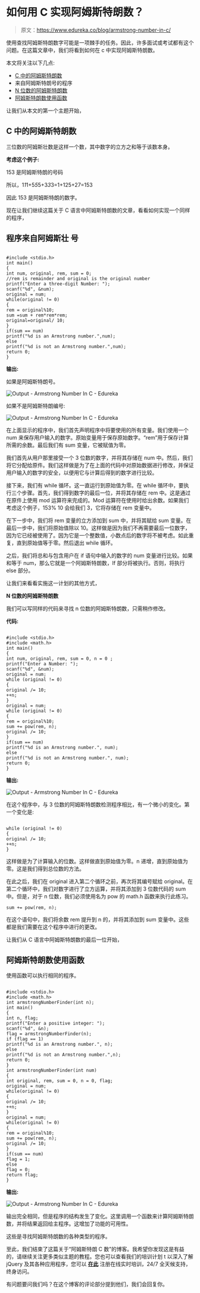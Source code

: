 # 如何用 C 实现阿姆斯特朗数？

> 原文：<https://www.edureka.co/blog/armstrong-number-in-c/>

使用查找阿姆斯特朗数字可能是一项棘手的任务。因此，许多面试或考试都有这个问题。在这篇文章中，我们将看到如何在 c 中实现阿姆斯特朗数。

本文将关注以下几点:

*   [C 中的阿姆斯特朗数](#ArmstrongNumberinC)
*   来自阿姆斯特朗号的程序
*   [N 位数的阿姆斯特朗数](#ArmstrongNumberforNdigits)
*   [阿姆斯特朗数使用函数](#ArmstrongNumberusingFunctions)

让我们从本文的第一个主题开始，

## **C 中的阿姆斯特朗数**

三位数的阿姆斯壮数是这样一个数，其中数字的立方之和等于该数本身。

**考虑这个例子:**

153 是阿姆斯特朗的号码

所以，1*1*1+5*5*5+3*3*3=1+125+27=153

因此 153 是阿姆斯特朗的数字。

现在让我们继续这篇关于 C 语言中阿姆斯特朗数的文章，看看如何实现一个同样的程序，

## **程序来自阿姆斯壮** **号**

```

#include <stdio.h>
int main()
{
int num, original, rem, sum = 0;
//rem is remainder and original is the original number
printf("Enter a three-digit Number: ");
scanf("%d", &num);
original = num;
while(original != 0)
{
rem = original%10;
sum =sum + rem*rem*rem;
original=original/ 10;
}
if(sum == num)
printf("%d is an Armstrong number.",num);
else
printf("%d is not an Armstrong number.",num);
return 0;
}

```

**输出:**

如果是阿姆斯特朗号。

![Output - Armstrong Number In C - Edureka](img/d0a2e4443080fe1a1dff6010c9aa64b6.png)

如果不是阿姆斯特朗编号:

![Output - Armstrong Number In C - Edureka](img/24d86ed5a136c2632bb3bcaa48938b18.png)

在上面显示的程序中，我们首先声明程序中将要使用的所有变量。我们使用一个 num 来保存用户输入的数字。原始变量用于保存原始数字。“rem”用于保存计算所需的余数。最后我们有 sum 变量，它被赋值为零。

我们首先从用户那里接受一个 3 位数的数字，并将其存储在 num 中。然后，我们将它分配给原件。我们这样做是为了在上面的代码中对原始数据进行修改，并保证用户输入的数字的安全，以便用它与计算后得到的数字进行比较。

接下来，我们有 while 循环。这一直运行到原始值为零。在 while 循环中，要执行三个步骤。首先，我们得到数字的最后一位，并将其存储在 rem 中。这是通过在原件上使用 mod 运算符来完成的。Mod 运算符在使用时给出余数。如果我们考虑这个例子，153% 10 会给我们 3，它将存储在 rem 变量中。

在下一步中，我们将 rem 变量的立方添加到 sum 中，并将其赋给 sum 变量。在最后一步中，我们将原始值除以 10。这样做是因为我们不再需要最后一位数字，因为它已经被使用了。因为它是一个整数值，小数点后的数字将不被考虑。如此重复，直到原始值等于零。然后退出 while 循环。

之后，我们将总和与包含用户在 if 语句中输入的数字的 num 变量进行比较。如果和等于 num，那么它就是一个阿姆斯特朗数，If 部分将被执行。否则，将执行 else 部分。

让我们来看看实施这一计划的其他方式，

**N 位数的阿姆斯特朗数**

我们可以写同样的代码来寻找 n 位数的阿姆斯特朗数，只需稍作修改。

**代码:**

```

#include <stdio.h>
#include <math.h>
int main()
{
int num, original, rem, sum = 0, n = 0 ;
printf("Enter a Number: ");
scanf("%d", &num);
original = num;
while (original != 0)
{
original /= 10;
++n;
}
original = num;
while (original != 0)
{
rem = original%10;
sum += pow(rem, n);
original /= 10;
}
if(sum == num)
printf("%d is an Armstrong number.", num);
else
printf("%d is not an Armstrong number.", num);
return 0;
}

```

**输出:**

![Output - Armstrong Number In C - Edureka](img/a41892bf14f37f9a751d8f4b4e3dd0f5.png)

在这个程序中，与 3 位数的阿姆斯特朗数检测程序相比，有一个微小的变化。第一个变化是:

```

while (original != 0)
{
original /= 10;
++n;
}

```

这样做是为了计算输入的位数。这样做直到原始值为零。n 递增，直到原始值为零。这是我们得到总位数的方法。

在此之后，我们在 original 进入第二个循环之前，再次将其编号赋给 original。在第二个循环中，我们对数字进行了立方运算，并将其添加到 3 位数代码的 sum 中。但是，对于 n 位数，我们必须使用名为 pow 的 math.h 函数来执行此练习。

```
sum += pow(rem, n);
```

在这个语句中，我们将余数 rem 提升到 n 的，并将其添加到 sum 变量中。这些都是我们需要在这个程序中进行的更改。

让我们从 C 语言中阿姆斯特朗数的最后一位开始，

## **阿姆斯特朗数使用函数**

使用函数可以执行相同的程序。

```

#include <stdio.h>
#include <math.h>
int armstrongNumberFinder(int n);
int main()
{
int n, flag;
printf("Enter a positive integer: ");
scanf("%d", &n);
flag = armstrongNumberFinder(n);
if (flag == 1)
printf("%d is an Armstrong number.", n);
else
printf("%d is not an Armstrong number.",n);
return 0;
}
int armstrongNumberFinder(int num)
{
int original, rem, sum = 0, n = 0, flag;
original = num;
while(original != 0)
{
original /= 10;
++n;
}
original = num;
while(original != 0)
{
rem = original%10;
sum += pow(rem, n);
original /= 10;
}
if(sum == num)
flag = 1;
else
flag = 0;
return flag;
}

```

**输出:**

![Output - Armstrong Number In C - Edureka](img/8b48383984df68c0ce87054943b9eaf3.png)

输出完全相同，但是程序的结构发生了变化。这里调用一个函数来计算阿姆斯特朗数，并将结果返回给主程序。这增加了功能的可用性。

这些是寻找阿姆斯特朗数的各种类型的程序。

至此，我们结束了这篇关于“阿姆斯特朗 C 数”的博客。我希望你发现这是有益的，请继续关注更多类似主题的教程。您也可以查看我们的培训计划 t 以深入了解 jQuery 及其各种应用程序，您可以 [**在此**](https://www.edureka.co/masters-program/full-stack-developer-training) 注册在线实时培训，24/7 全天候支持，终身访问。

有问题要问我们吗？在这个博客的评论部分提到他们，我们会回复你。